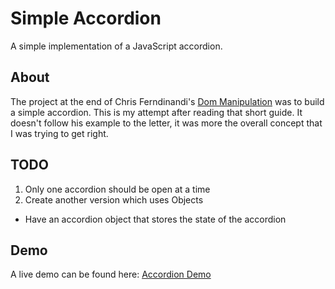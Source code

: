 # Simple Accordion

A simple implementation of a JavaScript accordion.

## About

The project at the end of Chris Ferndinandi's [Dom Manipulation](https://vanillajsguides.com/dom-manipulation/) was to build a simple accordion. This is my attempt after reading that short guide. It doesn't follow his example to the letter, it was more the overall concept that I was trying to get right.

## TODO

1. Only one accordion should be open at a time
2. Create another version which uses Objects
  - Have an accordion object that stores the state of the accordion

## Demo

A live demo can be found here: [Accordion Demo](https://jsfiddle.net/Dayun123/s3eow4pu/)

